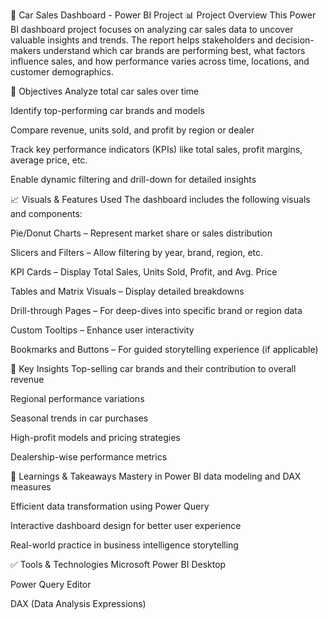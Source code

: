 🚗 Car Sales Dashboard - Power BI Project
📊 Project Overview
This Power BI dashboard project focuses on analyzing car sales data to uncover valuable insights and trends. The report helps stakeholders and decision-makers understand which car brands are performing best, what factors influence sales, and how performance varies across time, locations, and customer demographics.

🎯 Objectives
Analyze total car sales over time

Identify top-performing car brands and models

Compare revenue, units sold, and profit by region or dealer

Track key performance indicators (KPIs) like total sales, profit margins, average price, etc.

Enable dynamic filtering and drill-down for detailed insights

📈 Visuals & Features Used
The dashboard includes the following visuals and components:

Pie/Donut Charts – Represent market share or sales distribution

Slicers and Filters – Allow filtering by year, brand, region, etc.

KPI Cards – Display Total Sales, Units Sold, Profit, and Avg. Price

Tables and Matrix Visuals – Display detailed breakdowns

Drill-through Pages – For deep-dives into specific brand or region data

Custom Tooltips – Enhance user interactivity

Bookmarks and Buttons – For guided storytelling experience (if applicable)



📌 Key Insights
Top-selling car brands and their contribution to overall revenue

Regional performance variations

Seasonal trends in car purchases

High-profit models and pricing strategies

Dealership-wise performance metrics

🧠 Learnings & Takeaways
Mastery in Power BI data modeling and DAX measures

Efficient data transformation using Power Query

Interactive dashboard design for better user experience

Real-world practice in business intelligence storytelling

✅ Tools & Technologies
Microsoft Power BI Desktop

Power Query Editor

DAX (Data Analysis Expressions)
